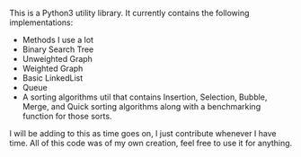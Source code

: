This is a Python3 utility library. It currently contains the following implementations:
 - Methods I use a lot
 - Binary Search Tree
 - Unweighted Graph
 - Weighted Graph
 - Basic LinkedList
 - Queue
 - A sorting algorithms util that contains Insertion, Selection, Bubble, Merge, and Quick sorting algorithms along with a benchmarking function for those sorts.

I will be adding to this as time goes on, I just contribute whenever I have time. All of this code was of my own creation, feel free to use it for anything. 
